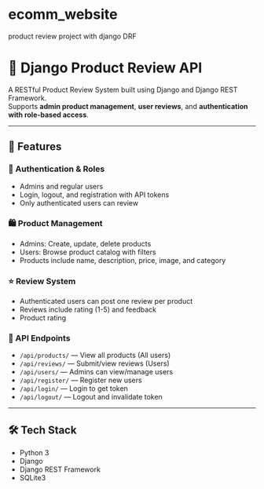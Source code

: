 # ecomm_website
product review project with django DRF

# 🛒 Django Product Review API

A RESTful Product Review System built using Django and Django REST Framework.  
Supports **admin product management**, **user reviews**, and **authentication with role-based access**.

---

## 🚀 Features

### 🔐 Authentication & Roles
- Admins and regular users
- Login, logout, and registration with API tokens
- Only authenticated users can review

### 🛍️ Product Management
- Admins: Create, update, delete products
- Users: Browse product catalog with filters
- Products include name, description, price, image, and category

### ⭐ Review System
- Authenticated users can post one review per product
- Reviews include rating (1-5) and feedback
- Product rating

### 🔄 API Endpoints
- `/api/products/` — View all products (All users)
- `/api/reviews/` — Submit/view reviews (Users)
- `/api/users/` — Admins can view/manage users
- `/api/register/` — Register new users
- `/api/login/` — Login to get token
- `/api/logout/` — Logout and invalidate token

---

## 🛠️ Tech Stack

- Python 3
- Django 
- Django REST Framework
- SQLite3


